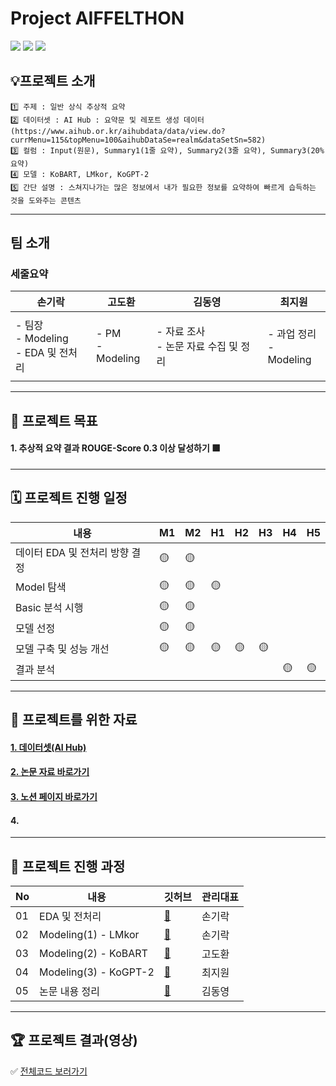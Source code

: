 
# Project AIFFELTHON


<img src="https://img.shields.io/badge/Python-3776AB?style=for-the-badge&logo=Python&logoColor=white"> <img src="https://img.shields.io/badge/Google Colab-F9AB00?style=for-the-badge&logo=Google Colab&logoColor=white"> <a href="https://bejewled-roll-712.notion.site/3-1d0df2d63705479dabd40a4214d82417"><img src="https://img.shields.io/badge/Notion-000000?style=for-the-badge&logo=Notion&logoColor=white"></a>

## 💡프로젝트 소개
```
1️⃣ 주제 : 일반 상식 추상적 요약 
2️⃣ 데이터셋 : AI Hub : 요약문 및 레포트 생성 데이터 (https://www.aihub.or.kr/aihubdata/data/view.do?currMenu=115&topMenu=100&aihubDataSe=realm&dataSetSn=582)
3️⃣ 컬럼 : Input(원문), Summary1(1줄 요약), Summary2(3줄 요약), Summary3(20% 요약)
4️⃣ 모델 : KoBART, LMkor, KoGPT-2  
5️⃣ 간단 설명 : 스쳐지나가는 많은 정보에서 내가 필요한 정보를 요약하여 빠르게 습득하는 것을 도와주는 콘텐츠
```


---
## 팀 소개

### 세줄요약

|손기락|고도환|김동영|최지원|
|---|---|---|---|
||||
|- 팀장 </br>- Modeling </br>- EDA 및 전처리|- PM </br>-Modeling|- 자료 조사 </br> - 논문 자료 수집 및 정리|- 과업 정리 </br>- Modeling|
|||||

---
## 🏅 프로젝트 목표
#### 1. 추상적 요약 결과 ROUGE-Score 0.3 이상 달성하기 🟩    

---
## 🗓️ 프로젝트 진행 일정

|내용|M1|M2|H1|H2|H3|H4|H5|
|---|---|---|---|---|---|---|---|
|데이터 EDA 및 전처리 방향 결정|🟡|🟡||||||
|Model 탐색|🟡|🟡|🟡|||||
|Basic 분석 시행|🟡|🟡||||||
|모델 선정|🟡|🟡||||||
|모델 구축 및 성능 개선|🟡|🟡|🟡|🟡|🟡|||
|결과 분석||||||🟡|🟡|

---
## 🦄 프로젝트를 위한 자료
#### [1. 데이터셋(AI Hub)](https://www.aihub.or.kr/aihubdata/data/view.do?currMenu=115&topMenu=100&aihubDataSe=realm&dataSetSn=582)
#### [2. 논문 자료 바로가기]()
#### [3. 노션 페이지 바로가기](https://bejewled-roll-712.notion.site/3-1d0df2d63705479dabd40a4214d82417) 
#### 4. 

---
## 📑 프로젝트 진행 과정
|No|내용|깃허브|관리대표|
|---|---|---|---|
|01|EDA 및 전처리|[📂]()|손기락|
|02|Modeling(1) - LMkor|[📂]()|손기락|
|03|Modeling(2) - KoBART|[📂](https://github.com/jx-dohwan/poc/blob/main/koBART_Modelling_20per_2.ipynb)|고도환|
|04|Modeling(3) - KoGPT-2|[📂](https://github.com/summer-2022/aiffel/blob/master/AIFFELTHON/koGPT2.ipynb)|최지원|
|05|논문 내용 정리|[📂]()|김동영|


---
## 🏆 프로젝트 결과(영상) 
✅ [전체코드 보러가기]()   
